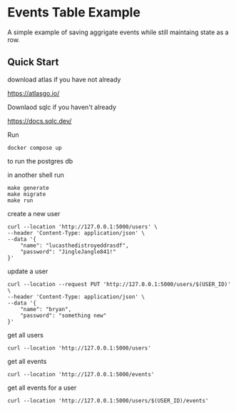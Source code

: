 # Events Table Example

A simple example of saving aggrigate events while still maintaing state as a row.


## Quick Start

download atlas if you have not already 

https://atlasgo.io/


Downlaod sqlc if you haven't already

https://docs.sqlc.dev/

Run

```shell
docker compose up
```

to run the postgres db

in another shell run

```shell
make generate
make migrate
make run
```

create a new user

```shell
curl --location 'http://127.0.0.1:5000/users' \
--header 'Content-Type: application/json' \
--data '{
    "name": "lucasthedistroyeddrasdf",
    "password": "JingleJangle841!"
}'
```

update a user

```shell
curl --location --request PUT 'http://127.0.0.1:5000/users/$(USER_ID)' \
--header 'Content-Type: application/json' \
--data '{
    "name": "bryan",
    "password": "something new"
}'
```

get all users

```shell
curl --location 'http://127.0.0.1:5000/users'
```

get all events

```shell
curl --location 'http://127.0.0.1:5000/events'
```

get all events for a user

```shell
curl --location 'http://127.0.0.1:5000/users/$(USER_ID)/events'
```
